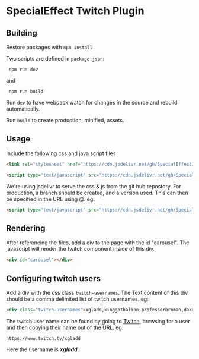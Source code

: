 # SpecialEffect Twitch Plugin

## Building
Restore packages with 
```npm install```

Two scripts are defined in ```package.json```: 

``` npm run dev``` 

and 

``` npm run build```

Run ```dev``` to have webpack watch for changes in the source and rebuild automatically. 


Run ```build``` to create production, minified, assets. 

## Usage
Include the following css and java script files
```html
<link rel="stylesheet" href="https://cdn.jsdelivr.net/gh/SpecialEffect/GameBlastTwitch/dist/app.min.css"/>
```

```html
<script type="text/javascript" src="https://cdn.jsdelivr.net/gh/SpecialEffect/GameBlastTwitch/dist/main.js"></script>
```

We're using jsdelivr to serve the css & js from the git hub repostory.
For production, a branch should be created, and a version used. 
This can then be specified in the URL using @<branch name>.
eg:
```html
<script type="text/javascript" src="https://cdn.jsdelivr.net/gh/SpecialEffect/GameBlastTwitch@1.0/dist/main.js"></script>
```

## Rendering
After referencing the files, add a div to the page with the id "carousel". The javascript will render the twitch component inside of this div.

```html 
<div id="carousel"></div>
```

## Configuring twitch users
Add a div with the css class ```twitch-usernames```. 
The Text content of this div should be a comma delimited list of twitch usernames. eg:
```html
<div class="twitch-usernames">xgladd,kinggothalion,professorbroman,dakotaz,symfuhny,Datto,a541021,teftyteft,ifrostbolt</div>
```

The twitch user name can be found by going to [Twitch](https://www.twitch.tv/), browsing for a user and then copying their name out of the URL. eg: 

```https://www.twitch.tv/xgladd```

Here the username is ___xgladd___.
